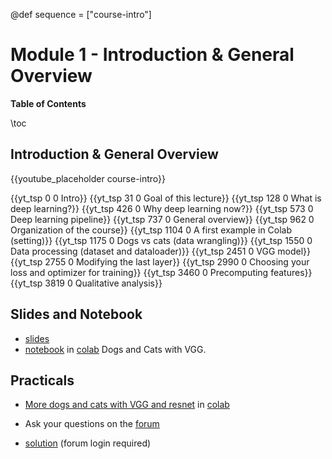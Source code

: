 @def sequence = ["course-intro"]

# Module 1 - Introduction & General Overview

**Table of Contents**

\toc


## Introduction & General Overview

{{youtube_placeholder course-intro}}

{{yt_tsp 0 0 Intro}}
{{yt_tsp 31 0 Goal of this lecture}}
{{yt_tsp 128 0 What is deep learning?}}
{{yt_tsp 426 0 Why deep learning now?}}
{{yt_tsp 573 0 Deep learning pipeline}}
{{yt_tsp 737 0 General overview}}
{{yt_tsp  962 0 Organization of the course}}
{{yt_tsp  1104 0 A first example in Colab (setting)}}
{{yt_tsp  1175 0 Dogs vs cats (data wrangling)}}
{{yt_tsp  1550 0 Data processing (dataset and dataloader)}}
{{yt_tsp  2451 0 VGG model}}
{{yt_tsp 2755 0 Modifying the last layer}}
{{yt_tsp 2990 0 Choosing your loss and optimizer for training}}
{{yt_tsp 3460 0 Precomputing features}}
{{yt_tsp 3819 0 Qualitative analysis}}

## Slides and Notebook

- [slides](https://dataflowr.github.io/slides/module1.html)
- [notebook](https://github.com/dataflowr/notebooks/blob/master/Module1/01_intro.ipynb) in [colab](https://colab.research.google.com/github/dataflowr/notebooks/blob/master/Module1/01_intro.ipynb) Dogs and Cats with VGG.

## Practicals

- [More dogs and cats with VGG and resnet](https://github.com/dataflowr/notebooks/blob/master/Module1/01_practical_empty.ipynb) in [colab](https://colab.research.google.com/github/dataflowr/notebooks/blob/master/Module1/01_practical_empty.ipynb)

- Ask your questions on the [forum](https://forum.dataflowr.com/t/lesson-1-machine-learning-pipeline/14)

- [solution](https://forum.dataflowr.com/t/link-to-solution-1-more-dogs-and-cats/54) (forum login required)